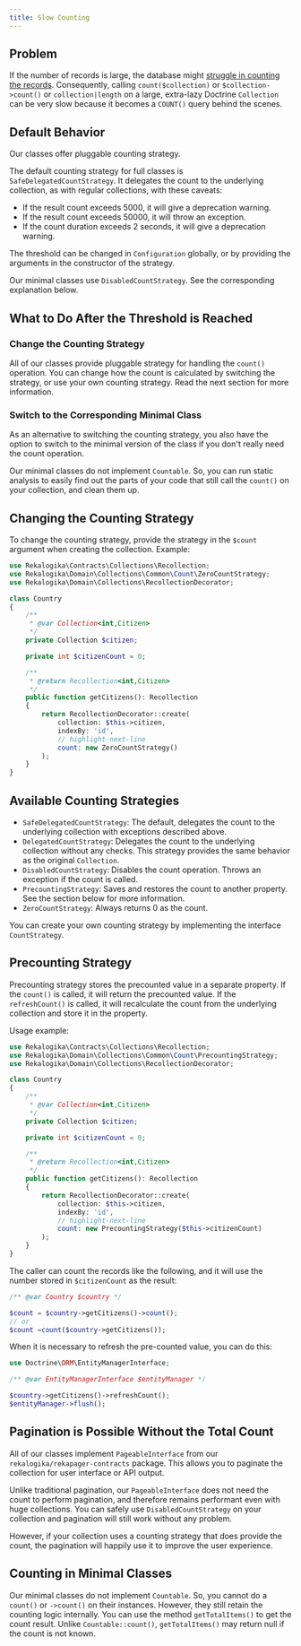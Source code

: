 ```yaml
---
title: Slow Counting
---
```


## Problem

If the number of records is large, the database might [struggle in counting the
records](https://wiki.postgresql.org/wiki/Slow_Counting). Consequently, calling
`count($collection)` or `$collection->count()` or `collection|length` on a large,
extra-lazy Doctrine `Collection` can be very slow because it becomes a `COUNT()`
query behind the scenes.

## Default Behavior

Our classes offer pluggable counting strategy.

The default counting strategy for full classes is `SafeDelegatedCountStrategy`.
It delegates the count to the underlying collection, as with regular
collections, with these caveats:

* If the result count exceeds 5000, it will give a deprecation warning.
* If the result count exceeds 50000, it will throw an exception.
* If the count duration exceeds 2 seconds, it will give a deprecation
  warning.

The threshold can be changed in `Configuration` globally, or by providing the
arguments in the constructor of the strategy.

Our minimal classes use `DisabledCountStrategy`. See the corresponding
explanation below.

## What to Do After the Threshold is Reached

### Change the Counting Strategy

All of our classes provide pluggable strategy for handling the `count()`
operation. You can change how the count is calculated by switching the strategy,
or use your own counting strategy. Read the next section for more information.

### Switch to the Corresponding Minimal Class

As an alternative to switching the counting strategy, you also have the option
to switch to the minimal version of the class if you don't really need the count
operation.

Our minimal classes do not implement `Countable`. So, you can run static
analysis to easily find out the parts of your code that still call the `count()`
on your collection, and clean them up.

## Changing the Counting Strategy

To change the counting strategy, provide the strategy in the `$count` argument
when creating the collection. Example:

```php
use Rekalogika\Contracts\Collections\Recollection;
use Rekalogika\Domain\Collections\Common\Count\ZeroCountStrategy;
use Rekalogika\Domain\Collections\RecollectionDecorator;

class Country
{
    /**
     * @var Collection<int,Citizen>
     */
    private Collection $citizen;

    private int $citizenCount = 0;

    /**
     * @return Recollection<int,Citizen>
     */
    public function getCitizens(): Recollection
    {
        return RecollectionDecorator::create(
            collection: $this->citizen,
            indexBy: 'id',
            // highlight-next-line
            count: new ZeroCountStrategy()
        );
    }
}
```

## Available Counting Strategies

* `SafeDelegatedCountStrategy`: The default, delegates the count to the
  underlying collection with exceptions described above.
* `DelegatedCountStrategy`: Delegates the count to the underlying collection
  without any checks. This strategy provides the same behavior as the original
  `Collection`.
* `DisabledCountStrategy`: Disables the count operation. Throws an exception if
  the count is called.
* `PrecountingStrategy`: Saves and restores the count to another property. See the
  section below for more information.
* `ZeroCountStrategy`: Always returns 0 as the count.
  
You can create your own counting strategy by implementing the interface
`CountStrategy`.

## Precounting Strategy

Precounting strategy stores the precounted value in a separate property. If the
`count()` is called, it will return the precounted value. If the
`refreshCount()` is called, it will recalculate the count from the underlying
collection and store it in the property.

Usage example:

```php
use Rekalogika\Contracts\Collections\Recollection;
use Rekalogika\Domain\Collections\Common\Count\PrecountingStrategy;
use Rekalogika\Domain\Collections\RecollectionDecorator;

class Country
{
    /**
     * @var Collection<int,Citizen>
     */
    private Collection $citizen;

    private int $citizenCount = 0;

    /**
     * @return Recollection<int,Citizen>
     */
    public function getCitizens(): Recollection
    {
        return RecollectionDecorator::create(
            collection: $this->citizen,
            indexBy: 'id',
            // highlight-next-line
            count: new PrecountingStrategy($this->citizenCount)
        );
    }
}
```

The caller can count the records like the following, and it will use the number
stored in `$citizenCount` as the result:

```php
/** @var Country $country */

$count = $country->getCitizens()->count();
// or
$count =count($country->getCitizens());
```

When it is necessary to refresh the pre-counted value, you can do this:

```php
use Doctrine\ORM\EntityManagerInterface;

/** @var EntityManagerInterface $entityManager */

$country->getCitizens()->refreshCount();
$entityManager->flush();
```

## Pagination is Possible Without the Total Count

All of our classes implement `PageableInterface` from our
`rekalogika/rekapager-contracts` package. This allows you to paginate the
collection for user interface or API output.

Unlike traditional pagination, our `PageableInterface` does not need the count
to perform pagination, and therefore remains performant even with huge
collections. You can safely use `DisabledCountStrategy` on your collection and
pagination will still work without any problem.

However, if your collection uses a counting strategy that does provide the
count, the pagination will happily use it to improve the user experience.

## Counting in Minimal Classes

Our minimal classes do not implement `Countable`. So, you cannot do a `count()`
or `->count()` on their instances. However, they still retain the counting logic
internally. You can use the method `getTotalItems()` to get the count result.
Unlike `Countable::count()`, `getTotalItems()` may return null if the count is
not known.

